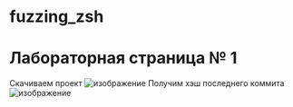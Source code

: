 # fuzzing_zsh
# Лабораторная страница № 1
 Скачиваем проект ![изображение](https://github.com/user-attachments/assets/eb5b7274-917a-4801-8b0d-56786d9a4861)
 Получим хэш последнего коммита ![изображение](https://github.com/user-attachments/assets/c754d2de-f6ba-4c49-beb7-5d428e81fbb6)
 

 

